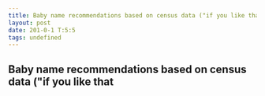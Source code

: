 ```yaml
---
title: Baby name recommendations based on census data ("if you like that
layout: post
date: 201-0-1 T:5:5
tags: undefined
---
```

## Baby name recommendations based on census data ("if you like that

